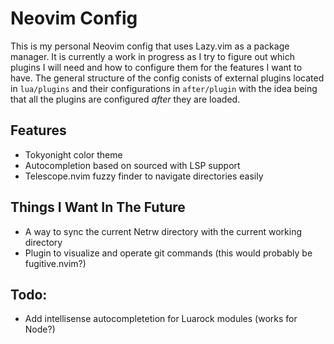 # Neovim Config
This is my personal Neovim config that uses Lazy.vim as a package manager. It is currently a work in progress as I try to figure out which plugins I will need and how to configure them for the features I want to have. The general structure of the config conists of external plugins located in `lua/plugins` and their configurations in `after/plugin` with the idea being that all the plugins are configured *after* they are loaded.

## Features
- Tokyonight color theme
- Autocompletion based on sourced with LSP support
- Telescope.nvim fuzzy finder to navigate directories easily

## Things I Want In The Future
- A way to sync the current Netrw directory with the current working directory
- Plugin to visualize and operate git commands (this would probably be fugitive.nvim?)

## Todo:
- Add intellisense autocompletetion for Luarock modules (works for Node?)
